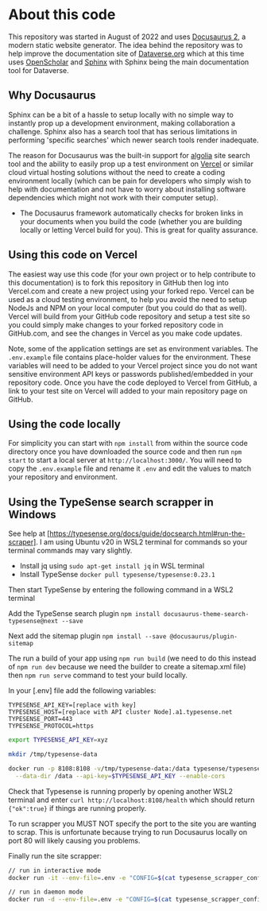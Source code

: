 # About this code

This repository was started in August of 2022 and uses [Docusaurus 2](https://docusaurus.io), a modern static website generator. The idea behind the repository was to help improve the documentation site of [Dataverse.org](https://dataverse.org) which at this time uses [OpenScholar](https://theopenscholar.com) and [Sphinx](https://www.sphinx-doc.org) with Sphinx being the main documentation tool for Dataverse.

## Why Docusaurus

Sphinx can be a bit of a hassle to setup locally with no simple way to instantly prop up a development environment, making collaboration a challenge. Sphinx also has a search tool that has serious limitations in performing 'specific searches' which newer search tools render inadequate.

The reason for Docusaurus was the built-in support for [algolia](https://www.algolia.com) site search tool and the ability to easily prop up a test environment on [Vercel](https://vercel.com) or similar cloud virtual hosting solutions without the need to create a coding environment locally (which can be pain for developers who simply wish to help with documentation and not have to worry about installing software dependencies which might not work with their computer setup).

- The Docusaurus framework automatically checks for broken links in your documents when you build the code (whether you are building locally or letting Vercel build for you). This is great for quality assurance.

## Using this code on Vercel

The easiest way use this code (for your own project or to help contribute to this documentation) is to fork this repository in GitHub then log into Vercel.com and create a new project using your forked repo. Vercel can be used as a cloud testing environment, to help you avoid the need to setup NodeJs and NPM on your local computer (but you could do that as well). Vercel will build from your GitHub code repository and setup a test site so you could simply make changes to your forked repository code in GitHub.com, and see the changes in Vercel as you make code updates. 

Note, some of the application settings are set as environment variables. The `.env.example` file contains place-holder values for the environment. These variables will need to be added to your Vercel project since you do not want sensitive environment API keys or passwords published/embedded in your repository code. Once you have the code deployed to Vercel from GitHub, a link to your test site on Vercel will added to your main repository page on GitHub.

## Using the code locally

For simplicity you can start with `npm install` from within the source code directory once you have downloaded the source code and then run `npm start` to start a local server at `http://localhost:3000/`. You will need to copy the `.env.example` file and rename it `.env` and edit the values to match your repository and environment.

## Using the TypeSense search scrapper in Windows

See help at [https://typesense.org/docs/guide/docsearch.html#run-the-scraper]. I am using Ubuntu v20 in WSL2 terminal for commands so your terminal commands may vary slightly.

- Install jq using `sudo apt-get install jq` in WSL terminal
- Install TypeSense `docker pull typesense/typesense:0.23.1`
  
Then start TypeSense by entering the following command in a WSL2 terminal

Add the TypeSense search plugin `npm install docusaurus-theme-search-typesense@next --save`

Next add the sitemap plugin `npm install --save @docusaurus/plugin-sitemap`

The run a build of your app using `npm run build` (we need to do this instead of `npm run dev` because we need the builder to create a sitemap.xml file) then `npm run serve` command to test your build locally.

In your [.env] file add the following variables:

```env
TYPESENSE_API_KEY=[replace with key]
TYPESENSE_HOST=[replace with API cluster Node].a1.typesense.net
TYPESENSE_PORT=443
TYPESENSE_PROTOCOL=https
```

```bash
export TYPESENSE_API_KEY=xyz

mkdir /tmp/typesense-data

docker run -p 8108:8108 -v/tmp/typesense-data:/data typesense/typesense:0.23.1 \
  --data-dir /data --api-key=$TYPESENSE_API_KEY --enable-cors
```

Check that Typesense is running properly by opening another WSL2 terminal and enter `curl http://localhost:8108/health` which should return `{"ok":true}` if things are running properly.

To run scrapper you MUST NOT specify the port to the site you are wanting to scrap. This is unfortunate because trying to run Docusaurus locally on port 80 will likely causing you problems.  

Finally run the site scrapper:

```bash
// run in interactive mode
docker run -it --env-file=.env -e "CONFIG=$(cat typesense_scrapper_config.json | jq -r tostring)" typesense/docsearch-scraper:latest

// run in daemon mode
docker run -d --env-file=.env -e "CONFIG=$(cat typesense_scrapper_config.json | jq -r tostring)" typesense/docsearch-scraper:latest
```
